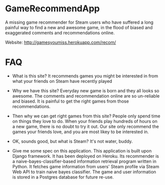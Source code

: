 GameRecommendApp
================

A missing game recommender for Steam users who have suffered a long painful way to find a new and awesome game, in the flood of biased and exaggerated comments and recommendations online.

Website: http://gamesyoumiss.herokuapp.com/recom/

FAQ
===

* What is this site?
It recommends games you might be interested in from what your friends on Steam have recently played

* Why we have this site?
Everyday new game is born and they all looks so awesome. The comments and recommendation online are so un-reliable and biased. It is painful to get the right games from those recommendations.

* Then why we can get right games from this site?
People only spend time on things they love to do. When your friends play hundreds of hours on a new game, there is no doubt to try it out. Our site only recommend the games your friends love, and you are most likey to be interested in.

* OK, sounds good, but what is Steam?
It's not water, buddy.

* Give me some spec on this application.
This application is built upon Django framework. It has been deployed on Heroku. Its recommender is a naive-bayes-classifier-based information retrieval program written in Python. It fetches game information from users' Steam profile via Steam Web API to train naive bayes classifier. The game and user information is stored in a Postgres database for future re-use.
